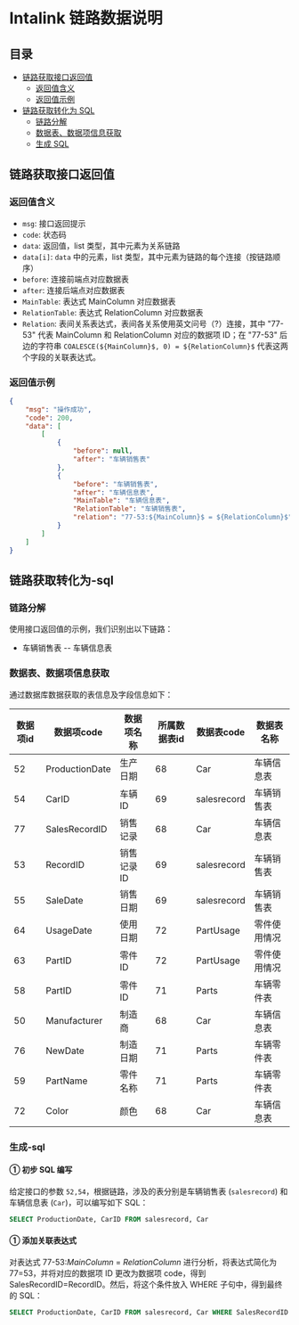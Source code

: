 # Intalink 链路数据说明

## 目录

- [链路获取接口返回值](#链路获取接口返回值)
    - [返回值含义](#返回值含义)
    - [返回值示例](#返回值示例)
- [链路获取转化为 SQL](#链路获取转化为-sql)
    - [链路分解](#链路分解)
    - [数据表、数据项信息获取](#数据表数据项信息获取)
    - [生成 SQL](#生成-sql)

## 链路获取接口返回值

### 返回值含义

- `msg`: 接口返回提示
- `code`: 状态码
- `data`: 返回值，list 类型，其中元素为关系链路
- `data[i]`: `data` 中的元素，list 类型，其中元素为链路的每个连接（按链路顺序）
- `before`: 连接前端点对应数据表
- `after`: 连接后端点对应数据表
- `MainTable`: 表达式 MainColumn 对应数据表
- `RelationTable`: 表达式 RelationColumn 对应数据表
- `Relation`: 表间关系表达式，表间各关系使用英文问号（?）连接，其中 "77-53" 代表 MainColumn 和 RelationColumn 对应的数据项 ID；在 "77-53" 后边的字符串 `COALESCE(${MainColumn}$, 0) = ${RelationColumn}$` 代表这两个字段的关联表达式。

### 返回值示例

```json
{
    "msg": "操作成功",
    "code": 200,
    "data": [
        [
            {
                "before": null,
                "after": "车辆销售表"
            },
            {
                "before": "车辆销售表",
                "after": "车辆信息表",
                "MainTable": "车辆信息表",
                "RelationTable": "车辆销售表",
                "relation": "77-53:${MainColumn}$ = ${RelationColumn}$"
            }
        ]
    ]
}
```
## 链路获取转化为-sql

### 链路分解

使用接口返回值的示例，我们识别出以下链路：

- 车辆销售表 -- 车辆信息表

### 数据表、数据项信息获取

通过数据库数据获取的表信息及字段信息如下：

| 数据项id | 数据项code     | 数据项名称   | 所属数据表id | 数据表code  | 数据表名称       |
|----------|----------------|--------------|--------------|-------------|------------------|
| 52       | ProductionDate | 生产日期     | 68           | Car         | 车辆信息表       |
| 54       | CarID          | 车辆ID       | 69           | salesrecord | 车辆销售表       |
| 77       | SalesRecordID  | 销售记录     | 68           | Car         | 车辆信息表       |
| 53       | RecordID       | 销售记录ID   | 69           | salesrecord | 车辆销售表       |
| 55       | SaleDate       | 销售日期     | 69           | salesrecord | 车辆销售表       |
| 64       | UsageDate      | 使用日期     | 72           | PartUsage   | 零件使用情况     |
| 63       | PartID         | 零件ID       | 72           | PartUsage   | 零件使用情况     |
| 58       | PartID         | 零件ID       | 71           | Parts       | 车辆零件表       |
| 50       | Manufacturer   | 制造商       | 68           | Car         | 车辆信息表       |
| 76       | NewDate        | 制造日期     | 71           | Parts       | 车辆零件表       |
| 59       | PartName       | 零件名称     | 71           | Parts       | 车辆零件表       |
| 72       | Color          | 颜色         | 68           | Car         | 车辆信息表       |

### 生成-sql

#### ① 初步 SQL 编写

给定接口的参数 `52,54`，根据链路，涉及的表分别是车辆销售表 (`salesrecord`) 和车辆信息表 (`Car`)，可以编写如下 SQL：

```sql
SELECT ProductionDate, CarID FROM salesrecord, Car
```
#### ① 添加关联表达式

对表达式 77-53:${MainColumn}$ = ${RelationColumn}$ 进行分析，将表达式简化为 77=53，并将对应的数据项 ID 更改为数据项 code，得到 SalesRecordID=RecordID。然后，将这个条件放入 WHERE 子句中，得到最终的 SQL：

```sql
SELECT ProductionDate, CarID FROM salesrecord, Car WHERE SalesRecordID = RecordID
```
